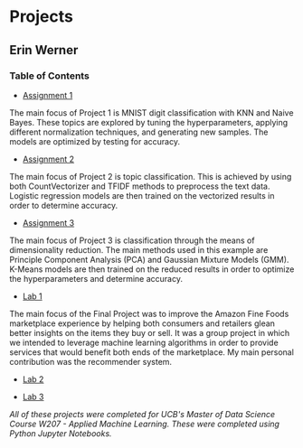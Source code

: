# Projects

## Erin Werner

### Table of Contents

* [Assignment 1](https://github.com/etwernerMIDS/Time_Series/tree/main/Projects/Assignment_1)

The main focus of Project 1 is MNIST digit classification with KNN and Naive Bayes. These topics are explored by tuning the hyperparameters, applying different normalization techniques, and generating new samples. The models are optimized by testing for accuracy.

* [Assignment 2](https://github.com/etwernerMIDS/Time_Series/tree/main/Projects/Assignment_2)

The main focus of Project 2 is topic classification. This is achieved by using both CountVectorizer and TFIDF methods to preprocess the text data. Logistic regression models are then trained on the vectorized results in order to determine accuracy. 

* [Assignment 3](https://github.com/etwernerMIDS/Time_Series/tree/main/Projects/Assignment_3)

The main focus of Project 3 is classification through the means of dimensionality reduction. The main methods used in this example are Principle Component Analysis (PCA) and Gaussian Mixture Models (GMM). K-Means models are then trained on the reduced results in order to optimize the hyperparameters and determine accuracy.

* [Lab 1](https://github.com/etwernerMIDS/Time_Series/tree/main/Projects/Lab_1)

The main focus of the Final Project was to improve the Amazon Fine Foods marketplace experience by helping both consumers and retailers glean better insights on the items they buy or sell. It was a group project in which we intended to leverage machine learning algorithms in order to provide services that would benefit both ends of the marketplace. My main personal contribution was the recommender system.

* [Lab 2](https://github.com/etwernerMIDS/Time_Series/tree/main/Projects/Lab_2)

* [Lab 3](https://github.com/etwernerMIDS/Time_Series/tree/main/Projects/Lab_3)

*All of these projects were completed for UCB's Master of Data Science Course W207 - Applied Machine Learning. These were completed using Python Jupyter Notebooks.* 

